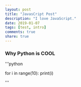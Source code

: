 ```yaml
---
layout: post
title: "JavasCript Post"
description: "I love JavaScript."
date: 2019-01-07
tags: [test, intro]
comments: true
share: true
---
```


### Why Python is COOL


'''python

for i in range(10):
  print(i)


'''
